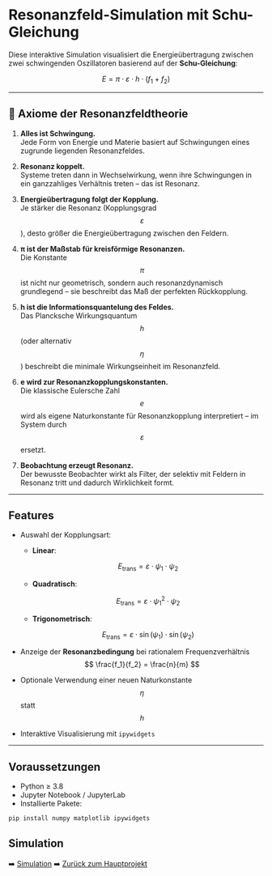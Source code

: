 # Resonanzfeld-Simulation mit Schu-Gleichung

Diese interaktive Simulation visualisiert die Energieübertragung zwischen zwei schwingenden Oszillatoren basierend auf der **Schu-Gleichung**:

$$
E = \pi \cdot \varepsilon \cdot h \cdot (f_1 + f_2)
$$

---

## 🧭 Axiome der Resonanzfeldtheorie

1. **Alles ist Schwingung.**  
   Jede Form von Energie und Materie basiert auf Schwingungen eines zugrunde liegenden Resonanzfeldes.

2. **Resonanz koppelt.**  
   Systeme treten dann in Wechselwirkung, wenn ihre Schwingungen in ein ganzzahliges Verhältnis treten – das ist Resonanz.

3. **Energieübertragung folgt der Kopplung.**  
   Je stärker die Resonanz (Kopplungsgrad $$\varepsilon$$), desto größer die Energieübertragung zwischen den Feldern.

4. **π ist der Maßstab für kreisförmige Resonanzen.**  
   Die Konstante $$\pi$$ ist nicht nur geometrisch, sondern auch resonanzdynamisch grundlegend – sie beschreibt das Maß der perfekten Rückkopplung.

5. **h ist die Informationsquantelung des Feldes.**  
   Das Plancksche Wirkungsquantum $$h$$ (oder alternativ $$\eta$$) beschreibt die minimale Wirkungseinheit im Resonanzfeld.

6. **e wird zur Resonanzkopplungskonstanten.**  
   Die klassische Eulersche Zahl $$e$$ wird als eigene Naturkonstante für Resonanzkopplung interpretiert – im System durch $$\varepsilon$$ ersetzt.

7. **Beobachtung erzeugt Resonanz.**  
   Der bewusste Beobachter wirkt als Filter, der selektiv mit Feldern in Resonanz tritt und dadurch Wirklichkeit formt.

---

## Features

- Auswahl der Kopplungsart:
  - **Linear**:  
  
    $$
	E_\mathrm{trans} = \varepsilon \cdot \psi_1 \cdot \psi_2
	$$
	
  - **Quadratisch**:  
    
	$$
    E_\mathrm{trans} = \varepsilon \cdot \psi_1^2 \cdot \psi_2
    $$
  - **Trigonometrisch**:  
    
	$$
    E_\mathrm{trans} = \varepsilon \cdot \sin(\psi_1) \cdot \sin(\psi_2)
    $$

- Anzeige der **Resonanzbedingung** bei rationalem Frequenzverhältnis  
  $$
  \frac{f_1}{f_2} = \frac{n}{m}
  $$

- Optionale Verwendung einer neuen Naturkonstante $$\eta$$ statt $$h$$  
- Interaktive Visualisierung mit `ipywidgets`

---

## Voraussetzungen

- Python ≥ 3.8  
- Jupyter Notebook / JupyterLab  
- Installierte Pakete:

```bash
pip install numpy matplotlib ipywidgets
```

## Simulation

➡️ [Simulation](https://github.com/DominicReneSchu/public/tree/main/Simulationen)
➡️ [Zurück zum Hauptprojekt](../README.md)
